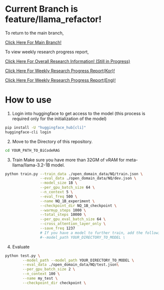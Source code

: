 # Current Branch is feature/llama_refactor!
To return to the main branch, 

[Click Here For Main Branch!](https://github.com/JakeFRCSE/BiCodeRAG)

To view weekly research progress report, 

[Click Here For Overall Research Information! (Still in Progress)](https://crystal-air-942.notion.site/BiCodeRAG-Training-Additional-Cross-Attention-Layer-in-Decoder-Only-Models-19941c6bef1680208d9af3e4f577aa8d)

[Click Here For Weekly Research Progress Report(Kor)!](https://crystal-air-942.notion.site/1a041c6bef1680e68685f7890655201b)

[Click Here For Weekly Research Progress Report(Eng)!](https://crystal-air-942.notion.site/Research-History-1cc41c6bef1680fab565e4d67da8a5a5)

# How to use
1. Login into huggingface to get access to the model (this process is required only for the initialization of the model)
```bash
pip install -U "huggingface_hub[cli]"
huggingface-cli login
```
2. Move to the Directory of this repository.
```bash
cd YOUR_PATH_TO_BiCodeRAG
```
3. Train
Make sure you have more than 32GM of vRAM for meta-llama/llama-3.2-1B model.

```bash
python train.py --train_data ./open_domain_data/NQ/train.json \
                --eval_data ./open_domain_data/NQ/dev.json \
                --model_size 1B \
                --per_gpu_batch_size 64 \
                --n_context 5 \
                --eval_freq 500 \
                --name NQ_1B_experiment \
                --checkpoint_dir NQ_1B_checkpoint \
                --warmup_steps 1000 \
                --total_steps 10000 \
                --per_gpu_eval_batch_size 64 \
                --cross_attention_layer_only \
                --save_freq 1237
                # If you have a model to further train, add the following line.
                #--model_path YOUR_DIRECTORY_TO_MODEL \
```
4. Evaluate
```bash
python test.py \
        --model_path --model_path YOUR_DIRECTORY_TO_MODEL \
        --eval_data ./open_domain_data/NQ/test.json\
        --per_gpu_batch_size 2 \
        --n_context 100 \
        --name my_test \
        --checkpoint_dir checkpoint \
```
